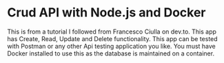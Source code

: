 # Crud API with Node.js and Docker
This is from a tutorial I followed from Francesco Ciulla on dev.to. This app has Create, Read, Update and Delete functionality. This app can be tested with Postman or any other
Api testing application you like. You must have Docker installed to use this as the database is maintained on a container.
